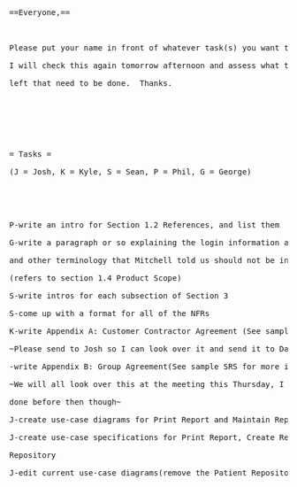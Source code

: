 <pre>
==Everyone,==<br>
<br>
Please put your name in front of whatever task(s) you want to do.<br>
I will check this again tomorrow afternoon and assess what tasks are<br>
left that need to be done.  Thanks.<br>
<br>
<br>
<br>
= Tasks =<br>
(J = Josh, K = Kyle, S = Sean, P = Phil, G = George)<br>
<br>
<br>
P-write an intro for Section 1.2 References, and list them<br>
G-write a paragraph or so explaining the login information and remove "primary actor"<br>
and other terminology that Mitchell told us should not be in there with something else<br>
(refers to section 1.4 Product Scope)<br>
S-write intros for each subsection of Section 3<br>
S-come up with a format for all of the NFRs<br>
K-write Appendix A: Customer Contractor Agreement (See sample SRS for more info)<br>
~Please send to Josh so I can look over it and send it to Dawn~<br>
-write Appendix B: Group Agreement(See sample SRS for more info)<br>
~We will all look over this at the meeting this Thursday, I would like to have it<br>
done before then though~<br>
J-create use-case diagrams for Print Report and Maintain Repository<br>
J-create use-case specifications for Print Report, Create Report, and Maintain Patient<br>
Repository<br>
J-edit current use-case diagrams(remove the Patient Repository)<br>
</pre>